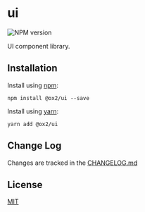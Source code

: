 # ui
![NPM version](https://img.shields.io/badge/npm-private-orange.svg?style=flat)
<!-- ![NPM version](https://img.shields.io/npm/v/@ox2/ui.svg?style=flat) -->

UI component library.

## Installation
Install using [npm](http://npmjs.com):
```
npm install @ox2/ui --save
```
Install using [yarn](http://yarnpkg.com):
```
yarn add @ox2/ui
```

## Change Log
Changes are tracked in the [CHANGELOG.md](https://github.com/ox2/ui/tree/master/CHANGELOG.md)

## License
[MIT](https://github.com/ox2/ui/tree/master/LICENSE)
